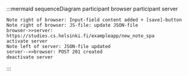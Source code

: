 :::mermaid
sequenceDiagram
    participant browser
    participant server

    Note right of browser: Input-field content added + [save]-button
    Note right of browser: JS-file: update JSON-file
    browser->>server: https://studies.cs.helsinki.fi/exampleapp/new_note_spa
    activate server
    Note left of server: JSON-file updated
    server-->>browser: POST 201 created
    deactivate server

:::
